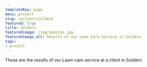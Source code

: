 ```yaml
---
templateKey: page
menu: project
slug: /project/soldern
featured: true
title: Soldern
featuredimage: /img/aboutus.jpg
featuredimage_alt: Results of our Lawn Care Service in Soldern
tags:
- project
---
```

These are the results of our Lawn care service at a client in Soldern


